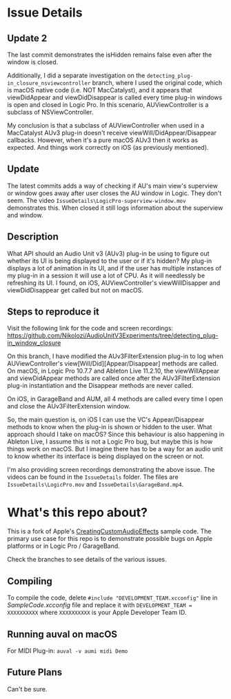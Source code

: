 # Issue Details


## Update 2

The last commit demonstrates the isHidden remains false even after the window is closed.

Additionally, I did a separate investigation on the `detecting_plug-in_closure_nsviewcontroller` branch, where I used the original code, which is macOS native code (i.e. NOT MacCatalyst), and it appears that viewDidAppear and viewDidDisappear is called every time plug-in windows is open and closed in Logic Pro. In this scenario, AUViewController is a subclass of NSViewController.

My conclusion is that a subclass of AUViewController when used in a MacCatalyst AUv3 plug-in doesn't receive viewWill/DidAppear/Disappear callbacks. However, when it's a pure macOS AUv3 then it works as expected. And things work correctly on iOS (as previously mentioned).

## Update

The latest commits adds a way of checking if AU's main view's superview or window goes away after user closes the AU window in Logic. They don't seem. The video `IssueDetails\LogicPro-superview-window.mov` demonstrates this. When closed it still logs information about the superview and window.

## Description

What API should an Audio Unit v3 (AUv3) plug-in be using to figure out whether its UI is being displayed to the user or if it's hidden? My plug-in displays a lot of animation in its UI, and if the user has multiple instances of my plug-in in a session it will use a lot of CPU. As it will needlessly be refreshing its UI. I found, on iOS, AUViewController's viewWillDisapper and viewDidDisappear get called but not on macOS.

## Steps to reproduce it

Visit the following link for the code and screen recordings: https://github.com/Nikolozi/AudioUnitV3Experiments/tree/detecting_plug-in_window_closure

On this branch, I have modified the AUv3FilterExtension plug-in to log when AUViewController's view[Will/Did][Appear/Disappear] methods are called. On macOS, in Logic Pro 10.7.7 and Ableton Live 11.2.10, the viewWillAppear and viewDidAppear methods are called once after the AUv3FilterExtension plug-in instantiation and the Disappear methods are never called.

On iOS, in GarageBand and AUM, all 4 methods are called every time I open and close the AUv3FilterExtension window.

So, the main question is, on iOS I can use the VC's Appear/Disappear methods to know when the plug-in is shown or hidden to the user. What approach should I take on macOS? Since this behaviour is also happening in Ableton Live, I assume this is not a Logic Pro bug, but maybe this is how things work on macOS. But I imagine there has to be a way for an audio unit to know whether its interface is being displayed on the screen or not.

I'm also providing screen recordings demonstrating the above issue. The videos can be found in the `IssueDetails` folder. The files are `IssueDetails\LogicPro.mov` and `IssueDetails\GarageBand.mp4`.

# What's this repo about?

This is a fork of Apple's [CreatingCustomAudioEffects](https://developer.apple.com/documentation/audiotoolbox/audio_unit_v3_plug-ins/creating_custom_audio_effects) sample code. The primary use case for this repo is to demonstrate possible bugs on Apple platforms or in Logic Pro / GarageBand.

Check the branches to see details of the various issues.

## Compiling
To compile the code, delete `#include "DEVELOPMENT_TEAM.xcconfig"` line in *SampleCode.xcconfig* file and replace it with `DEVELOPMENT_TEAM = XXXXXXXXXX` where `XXXXXXXXXX` is your Apple Developer Team ID.

## Running auval on macOS

For MIDI Plug-in: `auval -v aumi midi Demo`

## Future Plans

Can't be sure.